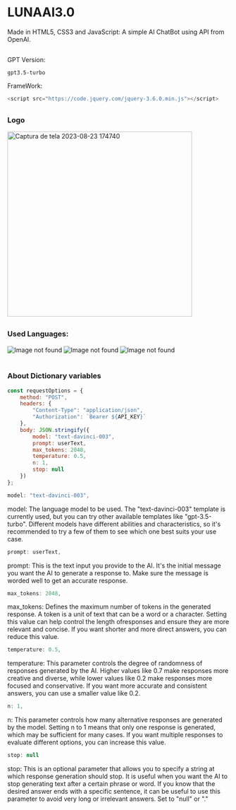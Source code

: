 # LUNAAI3.0
Made in HTML5, CSS3 and JavaScript: A simple AI ChatBot using API from OpenAI.

##

GPT Version:
```
gpt3.5-turbo
```

FrameWork: 
```js
<script src="https://code.jquery.com/jquery-3.6.0.min.js"></script>
```

##

### Logo

<img width="419" alt="Captura de tela 2023-08-23 174740" src="https://github.com/josevitor555/LUNAAI3.0/assets/127617992/8f70008d-a2a2-4c71-b422-502128839269">


##

### Used Languages:
<div style="display: inline_block">
    <img align="center" alt="Image not found" src="https://img.shields.io/badge/HTML5-E34F26?style=for-the-badge&logo=html5&logoColor=white">
    <img align="center" alt="Image not found" src="https://img.shields.io/badge/CSS3-1572B6?style=for-the-badge&logo=css3&logoColor=white">
    <img align="center" alt="Image not found" src="https://img.shields.io/badge/JavaScript-323330?style=for-the-badge&logo=javascript&logoColor=F7DF1E">
</div> <br/>

### About Dictionary variables

```js
const requestOptions = {
    method: "POST",
    headers: {
        "Content-Type": "application/json",
        "Authorization": `Bearer ${API_KEY}`
    },
    body: JSON.stringify({
        model: "text-davinci-003",
        prompt: userText,
        max_tokens: 2048,
        temperature: 0.5,
        n: 1,
        stop: null
    })
};
```
```js
model: "text-davinci-003",
```
model:
The language model to be used. The "text-davinci-003" template is currently used, but you can try other available templates like "gpt-3.5-turbo".
Different models have different abilities and characteristics, so it's recommended to try a few of them to see which one best suits your use case.
```js
prompt: userText,
```
prompt:
This is the text input you provide to the AI. It's the initial message you want the AI ​​to generate a response to. Make sure the message is worded well to get an accurate response.
```js
max_tokens: 2048,
```
max_tokens:
Defines the maximum number of tokens in the generated response. A token is a unit of text that can be a word or a character. Setting this value can help control the length ofresponses and ensure they are more relevant and concise. If you want shorter and more direct answers, you can reduce this value.
```js
temperature: 0.5,
```
temperature:
This parameter controls the degree of randomness of responses generated by the AI. Higher values ​​like 0.7 make responses more creative and diverse, while lower values ​​like 0.2 make responses
more focused and conservative. If you want more accurate and consistent answers, you can use a smaller value like 0.2.
```js
n: 1,
```
n:
This parameter controls how many alternative responses are generated by the model. Setting n to 1 means that only one response is generated, which may be sufficient for many cases. If you want multiple responses to evaluate different options, you can increase this value.
```js
stop: null
```
 stop:
This is an optional parameter that allows you to specify a string at which response generation should stop. It is useful when you want the AI ​​to stop generating text after a certain phrase or word. If you know that the desired answer ends with a specific sentence, it can be useful to use this parameter to avoid very long or irrelevant answers. Set to "null" or "."
